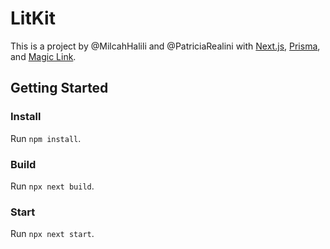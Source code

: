 # LitKit

This is a project by @MilcahHalili and @PatriciaRealini with [Next.js](https://nextjs.org/), [Prisma](https://www.prisma.io/), and [Magic Link](https://magic.link/).

## Getting Started

### Install

Run `npm install`.

### Build

Run `npx next build`.

### Start

Run `npx next start`.
